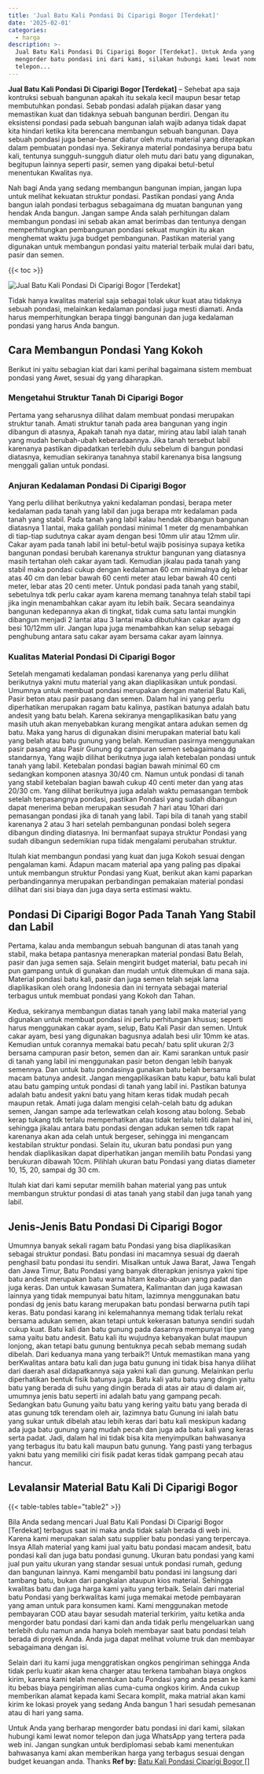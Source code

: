 ```yaml
---
title: 'Jual Batu Kali Pondasi Di Ciparigi Bogor [Terdekat]'
date: '2025-02-01'
categories:
  - harga
description: >-
  Jual Batu Kali Pondasi Di Ciparigi Bogor [Terdekat]. Untuk Anda yang berharap
  mengorder batu pondasi ini dari kami, silakan hubungi kami lewat nomor
  telepon...
---
```


**Jual Batu Kali Pondasi Di Ciparigi Bogor \[Terdekat\]** – Sehebat apa saja kontruksi sebuah bangunan apakah itu sekala kecil maupun besar tetap membutuhkan pondasi. Sebab pondasi adalah pijakan dasar yang memastikan kuat dan tidaknya sebuah bangunan berdiri. Dengan itu eksistensi pondasi pada sebuah bangunan ialah wajib adanya tidak dapat kita hindari ketika kita berencana membangun sebuah bangunan. Daya sebuah pondasi juga benar-benar diatur oleh mutu material yang diterapkan dalam pembuatan pondasi nya. Sekiranya material pondasinya berupa batu kali, tentunya sungguh-sungguh diatur oleh mutu dari batu yang digunakan, begitupun lainnya seperti pasir, semen yang dipakai betul-betul menentukan Kwalitas nya.

Nah bagi Anda yang sedang membangun bangunan impian, jangan lupa untuk melihat kekuatan struktur pondasi. Pastikan pondasi yang Anda bangun ialah pondasi terbagus sebagaimana dg muatan bangunan yang hendak Anda bangun. Jangan sampe Anda salah perhitungan dalam membangun pondasi ini sebab akan amat berimbas dan tentunya dengan memperhitungkan pembangunan pondasi sekuat mungkin itu akan menghemat waktu juga budget pembangunan. Pastikan material yang digunakan untuk membangun pondasi yaitu material terbaik mulai dari batu, pasir dan semen.

{{< toc >}}

![Jual Batu Kali Pondasi Di Ciparigi Bogor [Terdekat]](/images/jual-batu-kali-24.png)

Tidak hanya kwalitas material saja sebagai tolak ukur kuat atau tidaknya sebuah pondasi, melainkan kedalaman pondasi juga mesti diamati. Anda harus memperhitungkan berapa tinggi bangunan dan juga kedalaman pondasi yang harus Anda bangun.

## Cara Membangun Pondasi Yang Kokoh

Berikut ini yaitu sebagian kiat dari kami perihal bagaimana sistem membuat pondasi yang Awet, sesuai dg yang diharapkan.

### Mengetahui Struktur Tanah Di Ciparigi Bogor

Pertama yang seharusnya dilihat dalam membuat pondasi merupakan struktur tanah. Amati struktur tanah pada area bangunan yang ingin dibangun di atasnya, Apakah tanah nya datar, miring atau labil ialah tanah yang mudah berubah-ubah keberadaannya. Jika tanah tersebut labil karenanya pastikan dipadatkan terlebih dulu sebelum di bangun pondasi diatasnya, kemudian sekiranya tanahnya stabil karenanya bisa langsung menggali galian untuk pondasi.

### Anjuran Kedalaman Pondasi Di Ciparigi Bogor

Yang perlu dilihat berikutnya yakni kedalaman pondasi, berapa meter kedalaman pada tanah yang labil dan juga berapa mtr kedalaman pada tanah yang stabil. Pada tanah yang labil kalau hendak dibangun bangunan diatasnya 1 lantai, maka galilah pondasi minimal 1 meter dg menambahkan di tiap-tiap sudutnya cakar ayam dengan besi 10mm ulir atau 12mm ulir. Cakar ayam pada tanah labil ini betul-betul wajib posisinya supaya ketika bangunan pondasi berubah karenanya struktur bangunan yang diatasnya masih tertahan oleh cakar ayam tadi. Kemudian jikalau pada tanah yang stabil maka pondasi cukup dengan kedalaman 60 cm minimalnya dg lebar atas 40 cm dan lebar bawah 60 centi meter atau lebar bawah 40 centi meter, lebar atas 20 centi meter. Untuk pondasi pada tanah yang stabil, sebetulnya tdk perlu cakar ayam karena memang tanahnya telah stabil tapi jika ingin menambahkan cakar ayam itu lebih baik. Secara seandainya bangunan kedepannya akan di tingkat, tidak cuma satu lantai mungkin dibangun menjadi 2 lantai atau 3 lantai maka dibutuhkan cakar ayam dg besi 10/12mm ulir. Jangan lupa juga menambahkan kan selup sebagai penghubung antara satu cakar ayam bersama cakar ayam lainnya.

### Kualitas Material Pondasi Di Ciparigi Bogor

Setelah mengamati kedalaman pondasi karenanya yang perlu dilihat berikutnya yakni mutu material yang akan diaplikasikan untuk pondasi. Umumnya untuk membuat pondasi merupakan dengan material Batu Kali, Pasir beton atau pasir pasang dan semen. Dalam hal ini yang perlu diperhatikan merupakan ragam batu kalinya, pastikan batunya adalah batu andesit yang batu belah. Karena sekiranya mengaplikasikan batu yang masih utuh akan menyebabkan kurang mengikat antara adukan semen dg batu. Maka yang harus di digunakan disini merupakan material batu kali yang belah atau batu gunung yang belah. Kemudian pasirnya menggunakan pasir pasang atau Pasir Gunung dg campuran semen sebagaimana dg standarnya, Yang wajib dilihat berikutnya juga ialah ketebalan pondasi untuk tanah yang labil. Ketebalan pondasi bagian bawah minimal 60 cm sedangkan komponen atasnya 30/40 cm. Namun untuk pondasi di tanah yang stabil ketebalan bagian bawah cukup 40 centi meter dan yang atas 20/30 cm. Yang dilihat berikutnya juga adalah waktu pemasangan tembok setelah terpasangnya pondasi, pastikan Pondasi yang sudah dibangun dapat menerima beban merupakan sesudah 7 hari atau 10hari dari pemasangan pondasi jika di tanah yang labil. Tapi bila di tanah yang stabil karenanya 2 atau 3 hari setelah pembangunan pondasi boleh segera dibangun dinding diatasnya. Ini bermanfaat supaya struktur Pondasi yang sudah dibangun sedemikian rupa tidak mengalami perubahan struktur.

Itulah kiat membangun pondasi yang kuat dan juga Kokoh sesuai dengan pengalaman kami. Adapun macam material apa yang paling pas dipakai untuk membangun struktur Pondasi yang Kuat, berikut akan kami paparkan perbandingannya merupakan perbandingan pemakaian material pondasi dilihat dari sisi biaya dan juga daya serta estimasi waktu.

## Pondasi Di Ciparigi Bogor Pada Tanah Yang Stabil dan Labil

Pertama, kalau anda membangun sebuah bangunan di atas tanah yang stabil, maka betapa pantasnya menerapkan material pondasi Batu Belah, pasir dan juga semen saja. Selain mengirit budget material, batu pecah ini pun gampang untuk di gunakan dan mudah untuk ditemukan di mana saja. Material pondasi batu kali, pasir dan juga semen telah sejak lama diaplikasikan oleh orang Indonesia dan ini ternyata sebagai material terbagus untuk membuat pondasi yang Kokoh dan Tahan.

Kedua, sekiranya membangun diatas tanah yang labil maka material yang digunakan untuk membuat pondasi ini perlu perhitungan khusus; seperti harus menggunakan cakar ayam, selup, Batu Kali Pasir dan semen. Untuk cakar ayam, besi yang digunakan bagusnya adalah besi ulir 10mm ke atas. Kemudian untuk corannya memakai batu pecah/ batu split ukuran 2/3 bersama campuran pasir beton, semen dan air. Kami sarankan untuk pasir di tanah yang labil ini menggunakan pasir beton dengan lebih banyak semennya. Dan untuk batu pondasinya gunakan batu belah bersama macam batunya andesit. Jangan mengaplikasikan batu kapur, batu kali bulat atau batu gamping untuk pondasi di tanah yang labil ini. Pastikan batunya adalah batu andesit yakni batu yang hitam keras tidak mudah pecah maupun retak. Amati juga dalam mengisi celah-celah batu dg adukan semen, Jangan sampe ada terlewatkan celah kosong atau bolong. Sebab kerap tukang tdk terlalu memperhatikan atau tidak terlalu teliti dalam hal ini, sehingga jikalau antara batu pondasi dengan adukan semen tdk rapat karenanya akan ada celah untuk bergeser, sehingga ini mengancam kestabilan struktur pondasi. Selain itu, ukuran batu pondasi pun yang hendak diaplikasikan dapat diperhatikan jangan memilih batu Pondasi yang berukuran dibawah 10cm. Pilihlah ukuran batu Pondasi yang diatas diameter 10, 15, 20, sampai dg 30 cm.

Itulah kiat dari kami seputar memilih bahan material yang pas untuk membangun struktur pondasi di atas tanah yang stabil dan juga tanah yang labil.

## Jenis-Jenis Batu Pondasi Di Ciparigi Bogor

Umumnya banyak sekali ragam batu Pondasi yang bisa diaplikasikan sebagai struktur pondasi. Batu pondasi ini macamnya sesuai dg daerah penghasil batu pondasi itu sendiri. Misalkan untuk Jawa Barat, Jawa Tengah dan Jawa Timur, Batu Pondasi yang banyak diterapkan jenisnya yakni tipe batu andesit merupakan batu warna hitam keabu-abuan yang padat dan juga keras. Dan untuk kawasan Sumatera, Kalimantan dan juga kawasan lainnya yang tidak mempunyai batu hitam, lazimnya menggunakan batu pondasi dg jenis batu karang merupakan batu pondasi berwarna putih tapi keras. Batu pondasi karang ini kelemahannya memang tidak terlalu rekat bersama adukan semen, akan tetapi untuk kekerasan batunya sendiri sudah cukup kuat. Batu kali dan batu gunung pada dasarnya mempunyai tipe yang sama yaitu batu andesit. Batu kali itu wujudnya kebanyakan bulat maupun lonjong, akan tetapi batu gunung bentuknya pecah sebab memang sudah dibelah. Dari keduanya mana yang terbaik?! Untuk memastikan mana yang berKwalitas antara batu kali dan juga batu gunung ini tidak bisa hanya dilihat dari daerah asal didapatkannya saja yakni kali dan gunung. Melainkan perlu diperhatikan bentuk fisik batunya juga. Batu kali yaitu batu yang dingin yaitu batu yang berada di suhu yang dingin berada di atas air atau di dalam air, umumnya jenis batu seperti ini adalah batu yang gampang pecah. Sedangkan batu Gunung yaitu batu yang kering yaitu batu yang berada di atas gunung tdk terendam oleh air, lazimnya batu Gunung ini ialah batu yang sukar untuk dibelah atau lebih keras dari batu kali meskipun kadang ada juga batu gunung yang mudah pecah dan juga ada batu kali yang keras serta padat. Jadi, dalam hal ini tidak bisa kita menyimpulkan bahwasanya yang terbagus itu batu kali maupun batu gunung. Yang pasti yang terbagus yakni batu yang memiliki ciri fisik padat keras tidak gampang pecah atau hancur.

## Levalansir Material Batu Kali Di Ciparigi Bogor

{{< table-tables table="table2" >}}

Bila Anda sedang mencari Jual Batu Kali Pondasi Di Ciparigi Bogor \[Terdekat\] terbagus saat ini maka anda tidak salah berada di web ini. Karena kami merupakan salah satu supplier batu pondasi yang terpercaya. Insya Allah material yang kami jual yaitu batu pondasi macam andesit, batu pondasi kali dan juga batu pondasi gunung. Ukuran batu pondasi yang kami jual pun yaitu ukuran yang standar sesuai untuk pondasi rumah, gedung dan bangunan lainnya. Kami mengambil batu pondasi ini langsung dari tambang batu, bukan dari pangkalan ataupun kios material. Sehingga kwalitas batu dan juga harga kami yaitu yang terbaik. Selain dari material batu Pondasi yang berkwalitas kami juga memakai metode pembayaran yang aman untuk para konsumen kami. Kami menggunakan metode pembayaran COD atau bayar sesudah material terkirim, yaitu ketika anda mengorder batu pondasi dari kami dan anda tidak perlu mengeluarkan uang terlebih dulu namun anda hanya boleh membayar saat batu pondasi telah berada di proyek Anda. Anda juga dapat melihat volume truk dan membayar sebagaimana dengan isi.

Selain dari itu kami juga menggratiskan ongkos pengiriman sehingga Anda tidak perlu kuatir akan kena charger atau terkena tambahan biaya ongkos kirim, karena kami telah menentukan batu Pondasi yang anda pesan ke kami itu bebas biaya pengiriman alias cuma-cuma ongkos kirim. Anda cukup memberikan alamat kepada kami Secara komplit, maka matrial akan kami kirim ke lokasi proyek yang sedang Anda bangun 1 hari sesudah pemesanan atau di hari yang sama.

Untuk Anda yang berharap mengorder batu pondasi ini dari kami, silakan hubungi kami lewat nomor telepon dan juga WhatsApp yang tertera pada web ini. Jangan sungkan untuk berdiplomasi sebab kami menentukan bahwasanya kami akan memberikan harga yang terbagus sesuai dengan budget keuangan anda. Thanks
**Ref by:** [Batu Kali Pondasi Ciparigi Bogor []](https://id.wikipedia.org/wiki/Batu)
